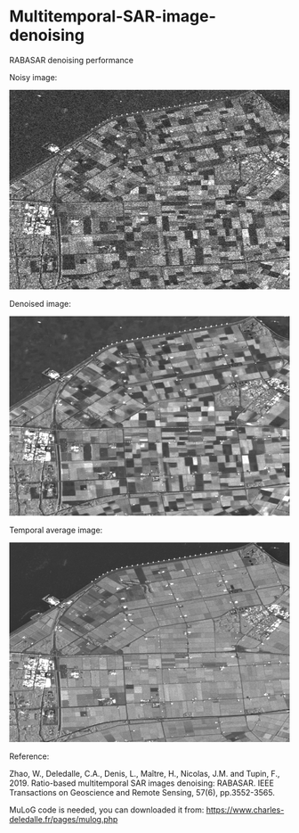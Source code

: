 # Multitemporal-SAR-image-denoising
RABASAR denoising performance

Noisy image:

![Test Image 1](NoisyImageAsc.png)

Denoised image:

![Test Image 2](denoise.png)

Temporal average image:

![Test Image 3](ArithmeticMeanAsc.png)







Reference:

Zhao, W., Deledalle, C.A., Denis, L., Maître, H., Nicolas, J.M. and Tupin, F., 2019. Ratio-based multitemporal SAR images denoising: RABASAR. IEEE Transactions on Geoscience and Remote Sensing, 57(6), pp.3552-3565.

MuLoG code is needed, you can downloaded it from: https://www.charles-deledalle.fr/pages/mulog.php
